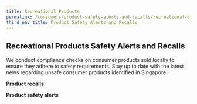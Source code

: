 ```yaml
---
title: Recreational Products
permalink: /consumers/product-safety-alerts-and-recalls/recreational-products
third_nav_title: Product Safety Alerts and Recalls
---
```

## Recreational Products Safety Alerts and Recalls
We conduct compliance checks on consumer products sold locally to ensure they adhere to safety requirements. Stay up to date with the latest news regarding unsafe consumer products identified in Singapore.

**Product recalls**

**Product safety alerts**
